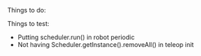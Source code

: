 Things to do:

Things to test:
* Putting scheduler.run() in robot periodic
* Not having Scheduler.getInstance().removeAll() in teleop init